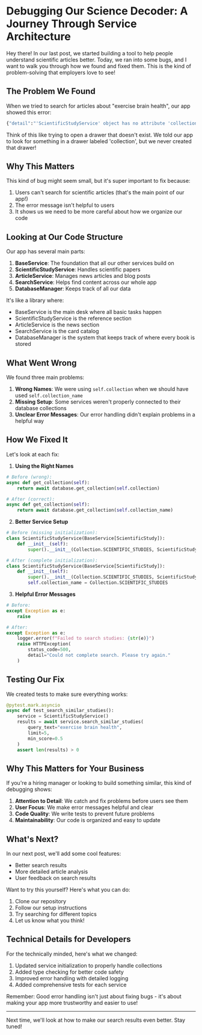 # Debugging Our Science Decoder: A Journey Through Service Architecture

Hey there! In our last post, we started building a tool to help people understand scientific articles better. Today, we ran into some bugs, and I want to walk you through how we found and fixed them. This is the kind of problem-solving that employers love to see!

## The Problem We Found

When we tried to search for articles about "exercise brain health", our app showed this error:
```bash
{"detail":"'ScientificStudyService' object has no attribute 'collection'"}
```

Think of this like trying to open a drawer that doesn't exist. We told our app to look for something in a drawer labeled 'collection', but we never created that drawer!

## Why This Matters

This kind of bug might seem small, but it's super important to fix because:
1. Users can't search for scientific articles (that's the main point of our app!)
2. The error message isn't helpful to users
3. It shows us we need to be more careful about how we organize our code

## Looking at Our Code Structure

Our app has several main parts:

1. **BaseService**: The foundation that all our other services build on
2. **ScientificStudyService**: Handles scientific papers
3. **ArticleService**: Manages news articles and blog posts
4. **SearchService**: Helps find content across our whole app
5. **DatabaseManager**: Keeps track of all our data

It's like a library where:
- BaseService is the main desk where all basic tasks happen
- ScientificStudyService is the reference section
- ArticleService is the news section
- SearchService is the card catalog
- DatabaseManager is the system that keeps track of where every book is stored

## What Went Wrong

We found three main problems:

1. **Wrong Names**: We were using `self.collection` when we should have used `self.collection_name`
2. **Missing Setup**: Some services weren't properly connected to their database collections
3. **Unclear Error Messages**: Our error handling didn't explain problems in a helpful way

## How We Fixed It

Let's look at each fix:

1. **Using the Right Names**
```python
# Before (wrong):
async def get_collection(self):
    return await database.get_collection(self.collection)

# After (correct):
async def get_collection(self):
    return await database.get_collection(self.collection_name)
```

2. **Better Service Setup**
```python
# Before (missing initialization):
class ScientificStudyService(BaseService[ScientificStudy]):
    def __init__(self):
        super().__init__(Collection.SCIENTIFIC_STUDIES, ScientificStudy)

# After (complete initialization):
class ScientificStudyService(BaseService[ScientificStudy]):
    def __init__(self):
        super().__init__(Collection.SCIENTIFIC_STUDIES, ScientificStudy)
        self.collection_name = Collection.SCIENTIFIC_STUDIES
```

3. **Helpful Error Messages**
```python
# Before:
except Exception as e:
    raise

# After:
except Exception as e:
    logger.error(f"Failed to search studies: {str(e)}")
    raise HTTPException(
        status_code=500,
        detail="Could not complete search. Please try again."
    )
```

## Testing Our Fix

We created tests to make sure everything works:

```python
@pytest.mark.asyncio
async def test_search_similar_studies():
    service = ScientificStudyService()
    results = await service.search_similar_studies(
        query_text="exercise brain health",
        limit=5,
        min_score=0.5
    )
    assert len(results) > 0
```

## Why This Matters for Your Business

If you're a hiring manager or looking to build something similar, this kind of debugging shows:

1. **Attention to Detail**: We catch and fix problems before users see them
2. **User Focus**: We make error messages helpful and clear
3. **Code Quality**: We write tests to prevent future problems
4. **Maintainability**: Our code is organized and easy to update

## What's Next?

In our next post, we'll add some cool features:
- Better search results
- More detailed article analysis
- User feedback on search results

Want to try this yourself? Here's what you can do:
1. Clone our repository
2. Follow our setup instructions
3. Try searching for different topics
4. Let us know what you think!

## Technical Details for Developers

For the technically minded, here's what we changed:
1. Updated service initialization to properly handle collections
2. Added type checking for better code safety
3. Improved error handling with detailed logging
4. Added comprehensive tests for each service

Remember: Good error handling isn't just about fixing bugs - it's about making your app more trustworthy and easier to use!

---
Next time, we'll look at how to make our search results even better. Stay tuned!
